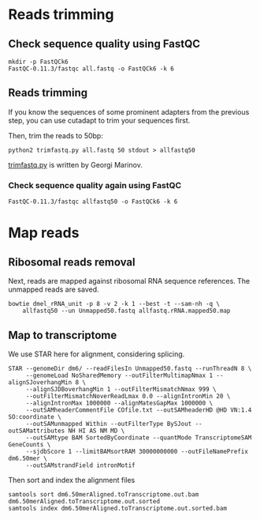 # Reads trimming

## Check sequence quality using FastQC
```
mkdir -p FastQCk6
FastQC-0.11.3/fastqc all.fastq -o FastQCk6 -k 6
```

## Reads trimming
If you know the sequences of some prominent adapters from the previous step, you can use cutadapt to trim your sequences first.

Then, trim the reads to 50bp:

`python2 trimfastq.py all.fastq 50 stdout > allfastq50`

[trimfastq.py](https://github.com/brianpenghe/fastq-scripts/blob/master/trimfastq.py) is written by Georgi Marinov.

### Check sequence quality again using FastQC

`FastQC-0.11.3/fastqc allfastq50 -o FastQCk6 -k 6`

# Map reads
## Ribosomal reads removal
Next, reads are mapped against ribosomal RNA sequence references. The unmapped reads are saved.
```
bowtie dmel_rRNA_unit -p 8 -v 2 -k 1 --best -t --sam-nh -q \
    allfastq50 --un Unmapped50.fastq allfastq.rRNA.mapped50.map
```

## Map to transcriptome
We use STAR here for alignment, considering splicing.
```
STAR --genomeDir dm6/ --readFilesIn Unmapped50.fastq --runThreadN 8 \
     --genomeLoad NoSharedMemory --outFilterMultimapNmax 1 --alignSJoverhangMin 8 \
     --alignSJDBoverhangMin 1 --outFilterMismatchNmax 999 \
     --outFilterMismatchNoverReadLmax 0.0 --alignIntronMin 20 \
     --alignIntronMax 1000000 --alignMatesGapMax 1000000 \
     --outSAMheaderCommentFile COfile.txt --outSAMheaderHD @HD VN:1.4 SO:coordinate \
     --outSAMunmapped Within --outFilterType BySJout --outSAMattributes NH HI AS NM MD \
     --outSAMtype BAM SortedByCoordinate --quantMode TranscriptomeSAM GeneCounts \
     --sjdbScore 1 --limitBAMsortRAM 30000000000 --outFileNamePrefix dm6.50mer \
     --outSAMstrandField intronMotif
```

Then sort and index the alignment files
```
samtools sort dm6.50merAligned.toTranscriptome.out.bam dm6.50merAligned.toTranscriptome.out.sorted
samtools index dm6.50merAligned.toTranscriptome.out.sorted.bam
```
